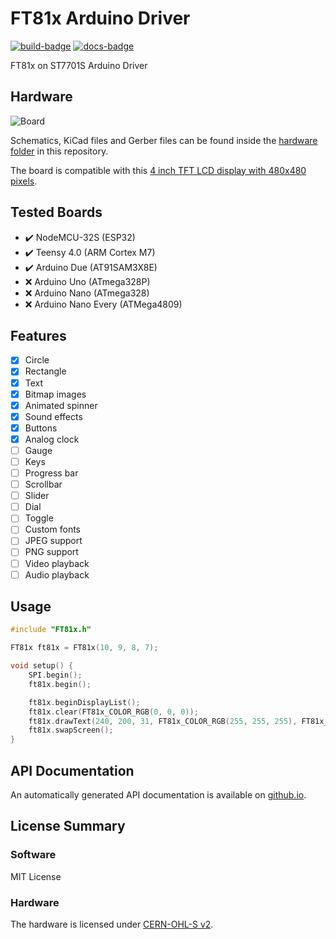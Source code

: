 # FT81x Arduino Driver

[![build-badge]](https://github.com/blazer82/FT81x_Arduino_Driver/actions?workflow=build)
[![docs-badge]](https://github.com/blazer82/FT81x_Arduino_Driver/actions?workflow=docs)

FT81x on ST7701S Arduino Driver

## Hardware

![Board](https://raw.githubusercontent.com/blazer82/FT81x_Arduino_Driver/master/assets/board.png)

Schematics, KiCad files and Gerber files can be found inside the [hardware folder](hardware) in this repository.

The board is compatible with this [4 inch TFT LCD display with 480x480 pixels](https://www.buydisplay.com/4-inch-tft-lcd-display-480x480-pixel-with-mipi-interface-for-iot-devices).

## Tested Boards

- :heavy_check_mark: NodeMCU-32S (ESP32)
- :heavy_check_mark: Teensy 4.0 (ARM Cortex M7)
- :heavy_check_mark: Arduino Due (AT91SAM3X8E)
- :x: Arduino Uno (ATmega328P)
- :x: Arduino Nano (ATmega328)
- :x: Arduino Nano Every (ATMega4809)

## Features

- [x] Circle
- [x] Rectangle
- [x] Text
- [x] Bitmap images
- [x] Animated spinner
- [x] Sound effects
- [x] Buttons
- [x] Analog clock
- [ ] Gauge
- [ ] Keys
- [ ] Progress bar
- [ ] Scrollbar
- [ ] Slider
- [ ] Dial
- [ ] Toggle
- [ ] Custom fonts
- [ ] JPEG support
- [ ] PNG support
- [ ] Video playback
- [ ] Audio playback

## Usage

```c++
#include "FT81x.h"

FT81x ft81x = FT81x(10, 9, 8, 7);

void setup() {
    SPI.begin();
    ft81x.begin();

    ft81x.beginDisplayList();
    ft81x.clear(FT81x_COLOR_RGB(0, 0, 0));
    ft81x.drawText(240, 200, 31, FT81x_COLOR_RGB(255, 255, 255), FT81x_OPT_CENTER, "Hello World\0");
    ft81x.swapScreen();
}
```

## API Documentation

An automatically generated API documentation is available on [github.io](https://blazer82.github.io/FT81x_Arduino_Driver).

## License Summary

### Software

MIT License

### Hardware

The hardware is licensed under [CERN-OHL-S v2](https://cern.ch/cern-ohl).

[build-badge]: https://github.com/blazer82/FT81x_Arduino_Driver/workflows/build/badge.svg
[docs-badge]: https://github.com/blazer82/FT81x_Arduino_Driver/workflows/docs/badge.svg

